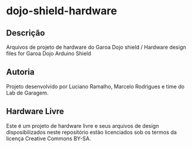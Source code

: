 # dojo-shield-hardware

## Descrição
Arquivos de projeto de hardware do Garoa Dojo shield / Hardware design files for Garoa Dojo Arduino Shield

## Autoria
Projeto desenvolvido por Luciano Ramalho, Marcelo Rodrigues e time do Lab de Garagem.

## Hardware Livre
Este é um projeto de hardware livre e seus arquivos de design disposibilizados neste repositório estão licenciados sob os termos da licença Creative Commons BY-SA.
